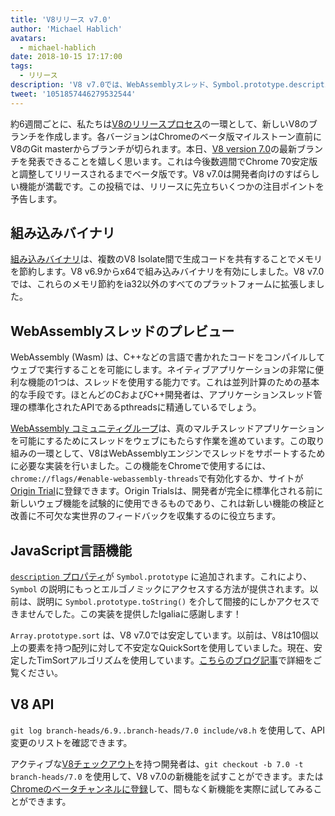 ```yaml
---
title: 'V8リリース v7.0'
author: 'Michael Hablich'
avatars:
  - michael-hablich
date: 2018-10-15 17:17:00
tags:
  - リリース
description: 'V8 v7.0では、WebAssemblyスレッド、Symbol.prototype.description、そしてより多くのプラットフォームでの組み込みバイナリが含まれています！'
tweet: '1051857446279532544'
---
```

約6週間ごとに、私たちは[V8のリリースプロセス](/docs/release-process)の一環として、新しいV8のブランチを作成します。各バージョンはChromeのベータ版マイルストーン直前にV8のGit masterからブランチが切られます。本日、[V8 version 7.0](https://chromium.googlesource.com/v8/v8.git/+log/branch-heads/7.0)の最新ブランチを発表できることを嬉しく思います。これは今後数週間でChrome 70安定版と調整してリリースされるまでベータ版です。V8 v7.0は開発者向けのすばらしい機能が満載です。この投稿では、リリースに先立ちいくつかの注目ポイントを予告します。

<!--truncate-->
## 組み込みバイナリ

[組み込みバイナリ](/blog/embedded-builtins)は、複数のV8 Isolate間で生成コードを共有することでメモリを節約します。V8 v6.9からx64で組み込みバイナリを有効にしました。V8 v7.0では、これらのメモリ節約をia32以外のすべてのプラットフォームに拡張しました。

## WebAssemblyスレッドのプレビュー

WebAssembly (Wasm) は、C++などの言語で書かれたコードをコンパイルしてウェブで実行することを可能にします。ネイティブアプリケーションの非常に便利な機能の1つは、スレッドを使用する能力です。これは並列計算のための基本的な手段です。ほとんどのCおよびC++開発者は、アプリケーションスレッド管理の標準化されたAPIであるpthreadsに精通しているでしょう。

[WebAssembly コミュニティグループ](https://www.w3.org/community/webassembly/)は、真のマルチスレッドアプリケーションを可能にするためにスレッドをウェブにもたらす作業を進めています。この取り組みの一環として、V8はWebAssemblyエンジンでスレッドをサポートするために必要な実装を行いました。この機能をChromeで使用するには、`chrome://flags/#enable-webassembly-threads`で有効化するか、サイトが[Origin Trial](https://github.com/GoogleChrome/OriginTrials)に登録できます。Origin Trialsは、開発者が完全に標準化される前に新しいウェブ機能を試験的に使用できるものであり、これは新しい機能の検証と改善に不可欠な実世界のフィードバックを収集するのに役立ちます。

## JavaScript言語機能

[`description` プロパティ](https://tc39.es/proposal-Symbol-description/)が `Symbol.prototype` に追加されます。これにより、`Symbol` の説明にもっとエルゴノミックにアクセスする方法が提供されます。以前は、説明に `Symbol.prototype.toString()` を介して間接的にしかアクセスできませんでした。この実装を提供したIgaliaに感謝します！

`Array.prototype.sort` は、V8 v7.0では安定しています。以前は、V8は10個以上の要素を持つ配列に対して不安定なQuickSortを使用していました。現在、安定したTimSortアルゴリズムを使用しています。[こちらのブログ記事](/blog/array-sort)で詳細をご覧ください。

## V8 API

`git log branch-heads/6.9..branch-heads/7.0 include/v8.h` を使用して、API変更のリストを確認できます。

アクティブな[V8チェックアウト](/docs/source-code#using-git)を持つ開発者は、`git checkout -b 7.0 -t branch-heads/7.0` を使用して、V8 v7.0の新機能を試すことができます。または[Chromeのベータチャンネルに登録](https://www.google.com/chrome/browser/beta.html)して、間もなく新機能を実際に試してみることができます。
